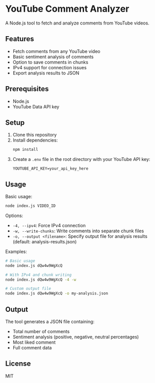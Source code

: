 # YouTube Comment Analyzer

A Node.js tool to fetch and analyze comments from YouTube videos.

## Features

- Fetch comments from any YouTube video
- Basic sentiment analysis of comments
- Option to save comments in chunks
- IPv4 support for connection issues
- Export analysis results to JSON

## Prerequisites

- Node.js
- YouTube Data API key

## Setup

1. Clone this repository
2. Install dependencies:
   ```bash
   npm install
   ```
3. Create a `.env` file in the root directory with your YouTube API key:
   ```
   YOUTUBE_API_KEY=your_api_key_here
   ```

## Usage

Basic usage:
```bash
node index.js VIDEO_ID
```

Options:
- `-4, --ipv4`: Force IPv4 connection
- `-w, --write-chunks`: Write comments into separate chunk files
- `-o, --output <filename>`: Specify output file for analysis results (default: analysis-results.json)

Examples:
```bash
# Basic usage
node index.js dQw4w9WgXcQ

# With IPv4 and chunk writing
node index.js dQw4w9WgXcQ -4 -w

# Custom output file
node index.js dQw4w9WgXcQ -o my-analysis.json
```

## Output

The tool generates a JSON file containing:
- Total number of comments
- Sentiment analysis (positive, negative, neutral percentages)
- Most liked comment
- Full comment data

## License

MIT 